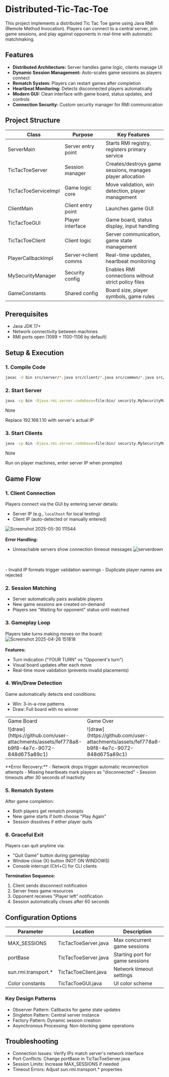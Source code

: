 # Distributed-Tic-Tac-Toe

This project implements a distributed Tic Tac Toe game using Java RMI (Remote Method Invocation). Players can connect to a central server, join game sessions, and play against opponents in real-time with automatic matchmaking.

## Features

- **Distributed Architecture:** Server handles game logic, clients manage UI
- **Dynamic Session Management:** Auto-scales game sessions as players connect
- **Rematch System:** Players can restart games after completion
- **Heartbeat Monitoring:** Detects disconnected players automatically
- **Modern GUI:** Clean interface with game board, status updates, and controls
- **Connection Security:** Custom security manager for RMI communication

## Project Structure

| Class                | Purpose                          | Key Features                                  |
|----------------------|----------------------------------|-----------------------------------------------|
| ServerMain           | Server entry point               | Starts RMI registry, registers primary service |
| TicTacToeServer      | Session manager                  | Creates/destroys game sessions, manages player allocation |
| TicTacToeServiceImpl | Game logic core                  | Move validation, win detection, player management |
| ClientMain           | Client entry point               | Launches game GUI                             |
| TicTacToeGUI         | Player interface                 | Game board, status display, input handling    |
| TicTacToeClient      | Client logic                     | Server communication, game state management   |
| PlayerCallbackImpl   | Server→client comms              | Real-time updates, heartbeat monitoring      |
| MySecurityManager    | Security config                  | Enables RMI connections without strict policy files |
| GameConstants        | Shared config                    | Board size, player symbols, game rules       |

## Prerequisites

- Java JDK 17+
- Network connectivity between machines
- RMI ports open (1099 + 1100-1106 by default)

## Setup & Execution

### 1. Compile Code
```bash
javac -d bin src/server/*.java src/client/*.java src/common/*.java src/security/*.java
```
### 2. Start Server
```bash
java -cp bin -Djava.rmi.server.codebase=file:bin/ security.MySecurityManager server.ServerMain 192.168.1.10
```
> [!NOTE]  
>Replace 192.168.1.10 with server's actual IP

### 3. Start Clients
```bash
java -cp bin -Djava.rmi.server.codebase=file:bin/ security.MySecurityManager client.ClientMain
```
> [!NOTE]  
>Run on player machines, enter server IP when prompted

## Game Flow

### 1. Client Connection
Players connect via the GUI by entering server details:
- Server IP (e.g., `localhost` for local testing)
- Client IP (auto-detected or manually entered)

![Screenshot 2025-05-30 111544](https://github.com/user-attachments/assets/891e3701-ef60-4f2b-b09a-42c3ba988c4f)
<br>
<br>
**Error Handling:**
- Unreachable servers show connection timeout messages
  ![serverdown](https://github.com/user-attachments/assets/eebbf300-a569-443d-86da-334d59c206c9)
<br>
<br>
- Invalid IP formats trigger validation warnings
- Duplicate player names are rejected

### 2. Session Matching
- Server automatically pairs available players
- New game sessions are created on-demand
- Players see "Waiting for opponent" status until matched

### 3. Gameplay Loop
Players take turns making moves on the board:
![Screenshot 2025-04-26 151818](https://github.com/user-attachments/assets/63e97e7a-7ac8-40d2-9b9f-e52a53f6d56d)
<br>
<br>
**Features:**
- Turn indication ("YOUR TURN" vs "Opponent's turn")
- Visual board updates after each move
- Real-time move validation (prevents invalid placements)

### 4. Win/Draw Detection
Game automatically detects end conditions:
- Win: 3-in-a-row patterns
- Draw: Full board with no winner
<table>
  <tr>
    <td>Game Board</td>
     <td>Game Over</td>
  </tr>
  <tr>
    <td>![draw](https://github.com/user-attachments/assets/fef778a8-b9f8-4e7c-9072-848d675a89c1)</td>
    <td>![draw](https://github.com/user-attachments/assets/fef778a8-b9f8-4e7c-9072-848d675a89c1)</td>
  </tr>
 </table>
**Error Recovery:**
- Network drops trigger automatic reconnection attempts
- Missing heartbeats mark players as "disconnected"
- Session timeouts after 30 seconds of inactivity

### 5. Rematch System
After game completion:
- Both players get rematch prompts
- New game starts if both choose "Play Again"
- Session dissolves if either player quits

### 6. Graceful Exit
Players can quit anytime via:
- "Quit Game" button during gameplay
- Window close (X) button (NOT ON WINDOWS)
- Console interrupt (Ctrl+C) for CLI clients

**Termination Sequence:**
1. Client sends disconnect notification
2. Server frees game resources
3. Opponent receives "Player left" notification
4. Session automatically closes after 60 seconds

## Configuration Options
| Parameter        	 | Location              | Description                          |
|--------------------|-----------------------|--------------------------------------|
| MAX_SESSIONS       |	TicTacToeServer.java |	Max concurrent game sessions        |
| portBase           |	TicTacToeServer.java |	Starting port for game sessions     |
| sun.rmi.transport.*|	TicTacToeClient.java |	Network timeout settings            |
| Color constants    |	TicTacToeGUI.java    |	UI color scheme                     |

### Key Design Patterns
- Observer Pattern: Callbacks for game state updates
- Singleton Pattern: Central server instance
- Factory Pattern: Dynamic session creation
- Asynchronous Processing: Non-blocking game operations

## Troubleshooting
- Connection Issues: Verify IPs match server's network interface
- Port Conflicts: Change portBase in TicTacToeServer.java
- Session Limits: Increase MAX_SESSIONS if needed
- Timeout Errors: Adjust sun.rmi.transport.* properties

